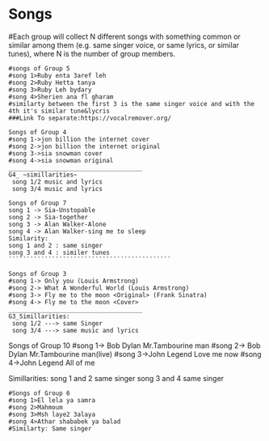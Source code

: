 # Songs
#Each group will collect N different songs with something common or similar among them (e.g. same singer voice, or same lyrics, or similar tunes), where N is the number of group members.
````````````````````````````````````````````````````````````````````````````````````
#songs of Group 5
#song 1>Ruby enta 3aref leh
#song 2>Ruby Hetta tanya
#song 3>Ruby Leh bydary
#song 4>Sherien ana fl gharam
#similarty between the first 3 is the same singer voice and with the 4th it's similar tune&lycris
###Link To separate:https://vocalremover.org/
````````````````````````````````````````````````````````````````````````````````````
`````````````````````````````````````````````
Songs of Group 4
#song 1->jon billion the internet cover
#song 2->jon billion the internet original
#song 3->sia snowman cover
#song 4->sia snowman original
_____________________________________
G4_ ~simillarities~
 song 1/2 music and lyrics
 song 3/4 music and lyrics
``````````````````````````````````````````````
````````````````````````````````````````````````````````````````````````````````````
Songs of Group 7
song 1 -> Sia-Unstopable
song 2 -> Sia-together
song 3 -> Alan Walker-Alone
song 4 -> Alan Walker-sing me to sleep
Similarity:
song 1 and 2 : same singer
song 3 and 4 : similer tunes
`````````````````````````````````````````````
````````````````````````````````````````````````````````````````````````````````````
`````````````````````````````````````````````
Songs of Group 3
#song 1-> Only you (Louis Armstrong)
#song 2-> What A Wonderful World (Louis Armstrong)
#song 3-> Fly me to the moon <Original> (Frank Sinatra)
#song 4-> Fly me to the moon <Cover>
_____________________________________
G3_Simillarities:
 song 1/2 ---> same Singer 
 song 3/4 ---> same music and lyrics
``````````````````````````````````````````````
Songs of Group 10
#song 1-> Bob Dylan Mr.Tambourine man
#song 2-> Bob Dylan Mr.Tambourine man(live)
#song 3->John Legend Love me now 
#song 4->John Legend All of me

Simillarities:
 song 1 and 2 same singer
 song 3 and 4 same singer
````````````````````````````````````````````````
#Songs of Group 6
#song 1>El lela ya samra
#song 2>Mahmoum
#song 3>Msh laye2 3alaya
#song 4>Athar shababek ya balad
#Similarty: Same singer
